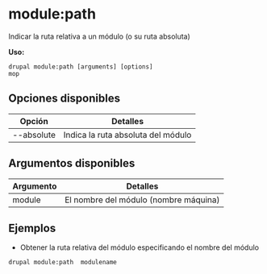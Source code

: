 # module:path
Indicar la ruta relativa a un módulo (o su ruta absoluta)

**Uso:**
```
drupal module:path [arguments] [options]
mop
```

## Opciones disponibles
Opción | Detalles
-------|-------------
--absolute | Indica la ruta absoluta del módulo

## Argumentos disponibles
Argumento | Detalles
---------|-------------
module | El nombre del módulo (nombre máquina)

## Ejemplos
* Obtener la ruta relativa del módulo especificando el nombre del módulo
```
drupal module:path  modulename
```

